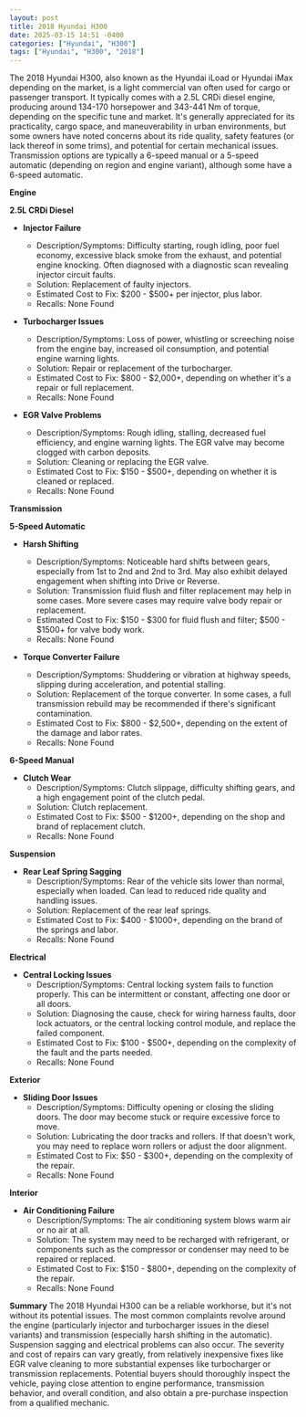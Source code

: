 ```yaml
---
layout: post
title: 2018 Hyundai H300
date: 2025-03-15 14:51 -0400
categories: ["Hyundai", "H300"]
tags: ["Hyundai", "H300", "2018"]
---
```

The 2018 Hyundai H300, also known as the Hyundai iLoad or Hyundai iMax depending on the market, is a light commercial van often used for cargo or passenger transport. It typically comes with a 2.5L CRDi diesel engine, producing around 134-170 horsepower and 343-441 Nm of torque, depending on the specific tune and market. It's generally appreciated for its practicality, cargo space, and maneuverability in urban environments, but some owners have noted concerns about its ride quality, safety features (or lack thereof in some trims), and potential for certain mechanical issues. Transmission options are typically a 6-speed manual or a 5-speed automatic (depending on region and engine variant), although some have a 6-speed automatic.

**Engine**

**2.5L CRDi Diesel**

*   **Injector Failure**
    *   Description/Symptoms: Difficulty starting, rough idling, poor fuel economy, excessive black smoke from the exhaust, and potential engine knocking. Often diagnosed with a diagnostic scan revealing injector circuit faults.
    *   Solution: Replacement of faulty injectors.
    *   Estimated Cost to Fix: $200 - $500+ per injector, plus labor.
    *   Recalls: None Found

*   **Turbocharger Issues**
    *   Description/Symptoms: Loss of power, whistling or screeching noise from the engine bay, increased oil consumption, and potential engine warning lights.
    *   Solution: Repair or replacement of the turbocharger.
    *   Estimated Cost to Fix: $800 - $2,000+, depending on whether it's a repair or full replacement.
    *   Recalls: None Found

*   **EGR Valve Problems**
    *   Description/Symptoms: Rough idling, stalling, decreased fuel efficiency, and engine warning lights. The EGR valve may become clogged with carbon deposits.
    *   Solution: Cleaning or replacing the EGR valve.
    *   Estimated Cost to Fix: $150 - $500+, depending on whether it is cleaned or replaced.
    *   Recalls: None Found

**Transmission**

**5-Speed Automatic**

*   **Harsh Shifting**
    *   Description/Symptoms: Noticeable hard shifts between gears, especially from 1st to 2nd and 2nd to 3rd. May also exhibit delayed engagement when shifting into Drive or Reverse.
    *   Solution: Transmission fluid flush and filter replacement may help in some cases. More severe cases may require valve body repair or replacement.
    *   Estimated Cost to Fix: $150 - $300 for fluid flush and filter; $500 - $1500+ for valve body work.
    *   Recalls: None Found

*   **Torque Converter Failure**
    *   Description/Symptoms: Shuddering or vibration at highway speeds, slipping during acceleration, and potential stalling.
    *   Solution: Replacement of the torque converter. In some cases, a full transmission rebuild may be recommended if there's significant contamination.
    *   Estimated Cost to Fix: $800 - $2,500+, depending on the extent of the damage and labor rates.
    *   Recalls: None Found

**6-Speed Manual**

*   **Clutch Wear**
    *   Description/Symptoms: Clutch slippage, difficulty shifting gears, and a high engagement point of the clutch pedal.
    *   Solution: Clutch replacement.
    *   Estimated Cost to Fix: $500 - $1200+, depending on the shop and brand of replacement clutch.
    *   Recalls: None Found

**Suspension**

*   **Rear Leaf Spring Sagging**
    *   Description/Symptoms: Rear of the vehicle sits lower than normal, especially when loaded. Can lead to reduced ride quality and handling issues.
    *   Solution: Replacement of the rear leaf springs.
    *   Estimated Cost to Fix: $400 - $1000+, depending on the brand of the springs and labor.
    *   Recalls: None Found

**Electrical**

*   **Central Locking Issues**
    *   Description/Symptoms: Central locking system fails to function properly. This can be intermittent or constant, affecting one door or all doors.
    *   Solution: Diagnosing the cause, check for wiring harness faults, door lock actuators, or the central locking control module, and replace the failed component.
    *   Estimated Cost to Fix: $100 - $500+, depending on the complexity of the fault and the parts needed.
    *   Recalls: None Found

**Exterior**

*   **Sliding Door Issues**
    *   Description/Symptoms: Difficulty opening or closing the sliding doors. The door may become stuck or require excessive force to move.
    *   Solution: Lubricating the door tracks and rollers. If that doesn't work, you may need to replace worn rollers or adjust the door alignment.
    *   Estimated Cost to Fix: $50 - $300+, depending on the complexity of the repair.
    *   Recalls: None Found

**Interior**

*   **Air Conditioning Failure**
    *   Description/Symptoms: The air conditioning system blows warm air or no air at all.
    *   Solution: The system may need to be recharged with refrigerant, or components such as the compressor or condenser may need to be repaired or replaced.
    *   Estimated Cost to Fix: $150 - $800+, depending on the complexity of the repair.
    *   Recalls: None Found

**Summary**
The 2018 Hyundai H300 can be a reliable workhorse, but it's not without its potential issues. The most common complaints revolve around the engine (particularly injector and turbocharger issues in the diesel variants) and transmission (especially harsh shifting in the automatic). Suspension sagging and electrical problems can also occur. The severity and cost of repairs can vary greatly, from relatively inexpensive fixes like EGR valve cleaning to more substantial expenses like turbocharger or transmission replacements. Potential buyers should thoroughly inspect the vehicle, paying close attention to engine performance, transmission behavior, and overall condition, and also obtain a pre-purchase inspection from a qualified mechanic.

